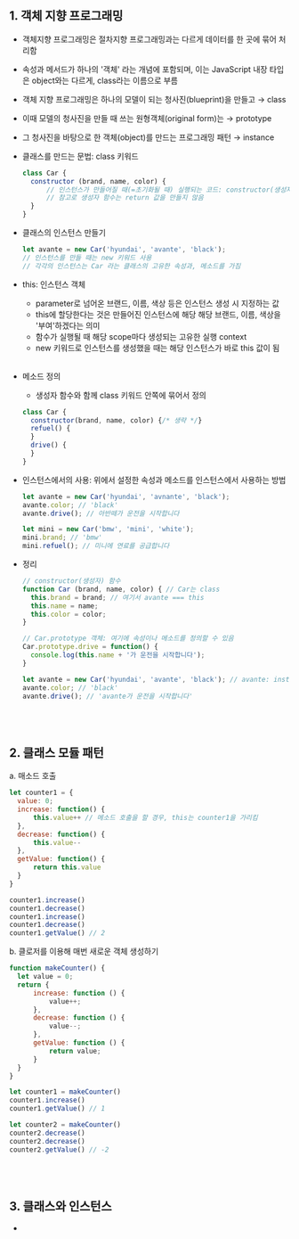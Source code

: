 ## **1. 객체 지향 프로그래밍** ##
- 객체지향 프로그래밍은 절차지향 프로그래밍과는 다르게 데이터를 한 곳에 묶어 처리함
- 속성과 메서드가 하나의 '객체' 라는 개념에 포함되며, 이는 JavaScript 내장 타입은 object와는 다르게, class라는 이름으로 부름
- 객체 지향 프로그래밍은 하나의 모델이 되는 청사진(blueprint)을 만들고 → class
- 이때 모델의 청사진을 만들 때 쓰는 원형객체(original form)는 → prototype
- 그 청사진을 바탕으로 한 객체(object)를 만드는 프로그래밍 패턴 → instance

- 클래스를 만드는 문법: class 키워드
  
  ```javascript
  class Car {
    constructor (brand, name, color) {
        // 인스턴스가 만들어질 때(=초기화될 때) 실행되는 코드: constructor(생성자)
        // 참고로 생성자 함수는 return 값을 만들지 않음
    }
  }
  ```

- 클래스의 인스턴스 만들기
  ```javascript
  let avante = new Car('hyundai', 'avante', 'black');
  // 인스턴스를 만들 때는 new 키워드 사용
  // 각각의 인스턴스는 Car 라는 클래스의 고유한 속성과, 메소드를 가짐
  ```

- this: 인스턴스 객체
  - parameter로 넘어온 브랜드, 이름, 색상 등은 인스턴스 생성 시 지정하는 값
  - this에 할당한다는 것은 만들어진 인스턴스에 해당 해당 브랜드, 이름, 색상을 '부여'하겠다는 의미 
  - 함수가 실행될 때 해당 scope마다 생성되는 고유한 실행 context 
  - new 키워드로 인스턴스를 생성했을 때는 해당 인스턴스가 바로 this 값이 됨 <br/><br/>

- 메소드 정의
  - 생성자 함수와 함께 class 키워드 안쪽에 묶어서 정의
  ```javascript
  class Car {
    constructor(brand, name, color) {/* 생략 */}
    refuel() {
    }
    drive() {
    }
  }
  ```

- 인스턴스에서의 사용: 위에서 설정한 속성과 메소드를 인스턴스에서 사용하는 방법
  ```javascript
  let avante = new Car('hyundai', 'avnante', 'black');
  avante.color; // 'black'
  avante.drive(); // 아반떼가 운전을 시작합니다

  let mini = new Car('bmw', 'mini', 'white');
  mini.brand; // 'bmw'
  mini.refuel(); // 미니에 연료를 공급합니다
  ```

- 정리
  ```javascript
  // constructor(생성자) 함수
  function Car (brand, name, color) { // Car는 class
    this.brand = brand; // 여기서 avante === this
    this.name = name;
    this.color = color;
  }
  
  // Car.prototype 객체: 여기에 속성이나 메소드를 정의할 수 있음
  Car.prototype.drive = function() {
    console.log(this.name + '가 운전을 시작합니다');
  }

  let avante = new Car('hyundai', 'avante', 'black'); // avante: instance
  avante.color; // 'black'
  avante.drive(); // 'avante가 운전을 시작합니다'
  ```

<br/><br/>

## **2. 클래스 모듈 패턴** ##
  
  a. 매소드 호출

  ```javascript
  let counter1 = {
    value: 0;
    increase: function() {
        this.value++ // 메소드 호출을 할 경우, this는 counter1을 가리킴
    },
    decrease: function() {
        this.value--
    },
    getValue: function() {
        return this.value
    }
  }

  counter1.increase()
  counter1.decrease()
  counter1.increase()
  counter1.decrease()
  counter1.getValue() // 2
  ```

  b. 클로저를 이용해 매번 새로운 객체 생성하기
  
  ```javascript
  function makeCounter() {
    let value = 0;
    return {
        increase: function () {
            value++;
        },
        decrease: function () {
            value--;
        },
        getValue: function () {
            return value;
        }
    }
  }

  let counter1 = makeCounter()
  counter1.increase()
  counter1.getValue() // 1

  let counter2 = makeCounter()
  counter2.decrease()
  counter2.decrease()
  counter2.getValue() // -2
  ```
<br/><br/>

## **3. 클래스와 인스턴스** ##
- 